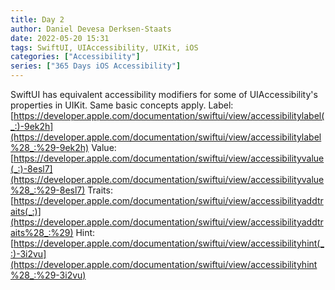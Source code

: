 ```yaml
---
title: Day 2
author: Daniel Devesa Derksen-Staats
date: 2022-05-20 15:31
tags: SwiftUI, UIAccessibility, UIKit, iOS
categories: ["Accessibility"]
series: ["365 Days iOS Accessibility"]
---
```


SwiftUI has equivalent accessibility modifiers for some of UIAccessibility's properties in UIKit. Same basic concepts apply. 
Label: [https://developer.apple.com/documentation/swiftui/view/accessibilitylabel(_:)-9ek2h](https://developer.apple.com/documentation/swiftui/view/accessibilitylabel%28_:%29-9ek2h)
Value: [https://developer.apple.com/documentation/swiftui/view/accessibilityvalue(_:)-8esl7](https://developer.apple.com/documentation/swiftui/view/accessibilityvalue%28_:%29-8esl7)
Traits: [https://developer.apple.com/documentation/swiftui/view/accessibilityaddtraits(_:)](https://developer.apple.com/documentation/swiftui/view/accessibilityaddtraits%28_:%29)
Hint: [https://developer.apple.com/documentation/swiftui/view/accessibilityhint(_:)-3i2vu](https://developer.apple.com/documentation/swiftui/view/accessibilityhint%28_:%29-3i2vu)